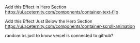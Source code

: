 <!-- TODO:  -->

Add this Effect in Hero Section
https://ui.aceternity.com/components/container-text-flip

Add this Effect Just Below the Hero Section
https://ui.aceternity.com/components/container-scroll-animation

random bs just to know vercel is connected to github?
